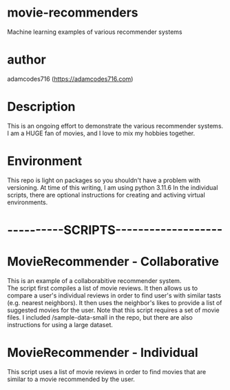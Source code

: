 # movie-recommenders
Machine learning examples of various recommender systems

# author
adamcodes716  (https://adamcodes716.com)

# Description
This is an ongoing effort to demonstrate the various recommender systems.  
I am a HUGE fan of movies, and I love to mix my hobbies together. 

# Environment
This repo is light on packages so you shouldn't have a problem with versioning.  At time of this writing, I am using python 3.11.6
In the individual scripts, there are optional instructions for creating and activing virtual environments.

# ----------SCRIPTS-------------------

# MovieRecommender - Collaborative
This is an example of a collaborabitive recommender system.  
The script first compiles a list of movie reviews. It then allows us to compare a user's individual reviews in order to find user's with
similar tasts (e.g. nearest neighbors).  It then uses the neighbor's likes to provide a list of suggested movies for the user.
Note that this script requires a set of movie files.  I included /sample-data-small in the repo, but there are also instructions for using a large dataset.  

# MovieRecommender - Individual
This script uses a list of movie reviews in order to find movies that are similar to a movie recommended by the user.



